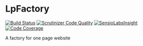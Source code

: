 # LpFactory

[![Build Status](https://travis-ci.org/jbouzekri/OpSiteBuilder.svg?branch=develop)](https://travis-ci.org/jbouzekri/OpSiteBuilder)
[![Scrutinizer Code Quality](https://scrutinizer-ci.com/g/jbouzekri/OpSiteBuilder/badges/quality-score.png?b=develop)](https://scrutinizer-ci.com/g/jbouzekri/OpSiteBuilder/?branch=develop)
[![SensioLabsInsight](https://insight.sensiolabs.com/projects/d910ab5b-5e52-47b9-99c9-a5bc6c4dba6c/mini.png)](https://insight.sensiolabs.com/projects/d910ab5b-5e52-47b9-99c9-a5bc6c4dba6c)
[![Code Coverage](https://scrutinizer-ci.com/g/jbouzekri/OpSiteBuilder/badges/coverage.png?b=develop)](https://scrutinizer-ci.com/g/jbouzekri/OpSiteBuilder/?branch=develop)

A factory for one page website
